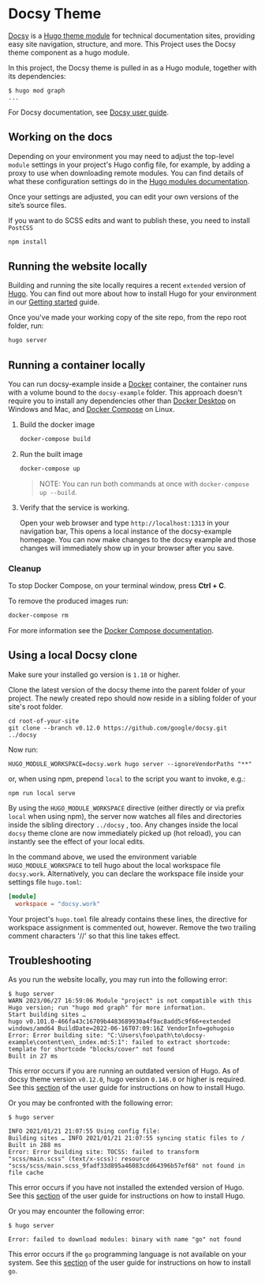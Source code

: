 # Docsy Theme

[Docsy][] is a [Hugo theme module][] for technical documentation sites,
providing easy site navigation, structure, and more. This Project uses the Docsy
theme component as a hugo module.

In this project, the Docsy theme is pulled in as a Hugo module, together with
its dependencies:

```console
$ hugo mod graph
...
```

For Docsy documentation, see [Docsy user guide][].

## Working on the docs

Depending on your environment you may need to adjust the top-level `module`
settings in your project's Hugo config file, for example, by adding a proxy to
use when downloading remote modules. You can find details of what these
configuration settings do in the
[Hugo modules documentation](https://gohugo.io/hugo-modules/configuration/#module-config-top-level).

Once your settings are adjusted, you can edit your own versions of the site’s
source files.

If you want to do SCSS edits and want to publish these, you need to install
`PostCSS`

```bash
npm install
```

## Running the website locally

Building and running the site locally requires a recent `extended` version of
[Hugo](https://gohugo.io). You can find out more about how to install Hugo for
your environment in our
[Getting started](https://www.docsy.dev/docs/getting-started/#prerequisites-and-installation)
guide.

Once you've made your working copy of the site repo, from the repo root folder,
run:

```bash
hugo server
```

## Running a container locally

You can run docsy-example inside a [Docker](https://docs.docker.com/) container,
the container runs with a volume bound to the `docsy-example` folder. This
approach doesn't require you to install any dependencies other than
[Docker Desktop](https://www.docker.com/products/docker-desktop) on Windows and
Mac, and [Docker Compose](https://docs.docker.com/compose/install/) on Linux.

1. Build the docker image

   ```bash
   docker-compose build
   ```

1. Run the built image

   ```bash
   docker-compose up
   ```

   > NOTE: You can run both commands at once with `docker-compose up --build`.

1. Verify that the service is working.

   Open your web browser and type `http://localhost:1313` in your navigation
   bar, This opens a local instance of the docsy-example homepage. You can now
   make changes to the docsy example and those changes will immediately show up
   in your browser after you save.

### Cleanup

To stop Docker Compose, on your terminal window, press **Ctrl + C**.

To remove the produced images run:

```bash
docker-compose rm
```

For more information see the [Docker Compose documentation][].

## Using a local Docsy clone

Make sure your installed go version is `1.18` or higher.

Clone the latest version of the docsy theme into the parent folder of your
project. The newly created repo should now reside in a sibling folder of your
site's root folder.

```shell
cd root-of-your-site
git clone --branch v0.12.0 https://github.com/google/docsy.git ../docsy
```

Now run:

```shell
HUGO_MODULE_WORKSPACE=docsy.work hugo server --ignoreVendorPaths "**"
```

or, when using npm, prepend `local` to the script you want to invoke, e.g.:

```shell
npm run local serve
```

By using the `HUGO_MODULE_WORKSPACE` directive (either directly or via prefix
`local` when using npm), the server now watches all files and directories inside
the sibling directory `../docsy` , too. Any changes inside the local `docsy`
theme clone are now immediately picked up (hot reload), you can instantly see
the effect of your local edits.

In the command above, we used the environment variable `HUGO_MODULE_WORKSPACE`
to tell hugo about the local workspace file `docsy.work`. Alternatively, you can
declare the workspace file inside your settings file `hugo.toml`:

```toml
[module]
  workspace = "docsy.work"
```

Your project's `hugo.toml` file already contains these lines, the directive for
workspace assignment is commented out, however. Remove the two trailing comment
characters '//' so that this line takes effect.

## Troubleshooting

As you run the website locally, you may run into the following error:

```console
$ hugo server
WARN 2023/06/27 16:59:06 Module "project" is not compatible with this Hugo version; run "hugo mod graph" for more information.
Start building sites …
hugo v0.101.0-466fa43c16709b4483689930a4f9ac8add5c9f66+extended windows/amd64 BuildDate=2022-06-16T07:09:16Z VendorInfo=gohugoio
Error: Error building site: "C:\Users\foo\path\to\docsy-example\content\en\_index.md:5:1": failed to extract shortcode: template for shortcode "blocks/cover" not found
Built in 27 ms
```

This error occurs if you are running an outdated version of Hugo. As of docsy
theme version `v0.12.0`, hugo version `0.146.0` or higher is required. See this
[section](https://www.docsy.dev/docs/get-started/docsy-as-module/installation-prerequisites/#install-hugo)
of the user guide for instructions on how to install Hugo.

Or you may be confronted with the following error:

```console
$ hugo server

INFO 2021/01/21 21:07:55 Using config file:
Building sites … INFO 2021/01/21 21:07:55 syncing static files to /
Built in 288 ms
Error: Error building site: TOCSS: failed to transform "scss/main.scss" (text/x-scss): resource "scss/scss/main.scss_9fadf33d895a46083cdd64396b57ef68" not found in file cache
```

This error occurs if you have not installed the extended version of Hugo. See
this
[section](https://www.docsy.dev/docs/get-started/docsy-as-module/installation-prerequisites/#install-hugo)
of the user guide for instructions on how to install Hugo.

Or you may encounter the following error:

```console
$ hugo server

Error: failed to download modules: binary with name "go" not found
```

This error occurs if the `go` programming language is not available on your
system. See this
[section](https://www.docsy.dev/docs/get-started/docsy-as-module/installation-prerequisites/#install-go-language)
of the user guide for instructions on how to install `go`.

[alternate dashboard]: https://app.netlify.com/sites/goldydocs/deploys
[deploys]: https://app.netlify.com/sites/docsy-example/deploys
[Docsy user guide]: https://docsy.dev/docs
[Docsy]: https://github.com/google/docsy
[example.docsy.dev]: https://example.docsy.dev
[Hugo theme module]:
  https://gohugo.io/hugo-modules/use-modules/#use-a-module-for-a-theme
[Netlify]: https://netlify.com
[Docker Compose documentation]: https://docs.docker.com/compose/gettingstarted/
